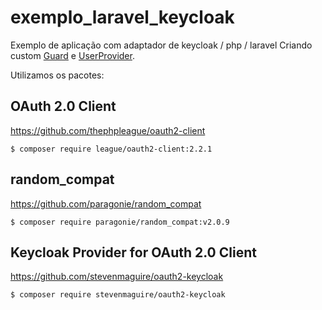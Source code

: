 # exemplo_laravel_keycloak
Exemplo de aplicação com adaptador de keycloak / php / laravel
Criando custom [Guard](https://github.com/ceciliarb/exemplo_laravel_keycloak/blob/master/app/Services/Auth/KeycloakGuard.php) e [UserProvider](https://github.com/ceciliarb/exemplo_laravel_keycloak/blob/master/app/Extensions/KeycloakUserProvider.php).

Utilizamos os pacotes:

## OAuth 2.0 Client

https://github.com/thephpleague/oauth2-client

```
$ composer require league/oauth2-client:2.2.1
```

## random_compat

https://github.com/paragonie/random_compat

```
$ composer require paragonie/random_compat:v2.0.9
```

## Keycloak Provider for OAuth 2.0 Client

https://github.com/stevenmaguire/oauth2-keycloak

```
$ composer require stevenmaguire/oauth2-keycloak
```

